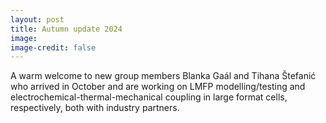 ```yaml
---
layout: post
title: Autumn update 2024
image: 
image-credit: false
---
```

A warm welcome to new group members Blanka Gaál and Tihana Štefanić who arrived in October and are working on LMFP modelling/testing and electrochemical-thermal-mechanical coupling in large format cells, respectively, both with industry partners.
